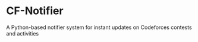 # CF-Notifier
A Python-based notifier system for instant updates on Codeforces contests and activities

